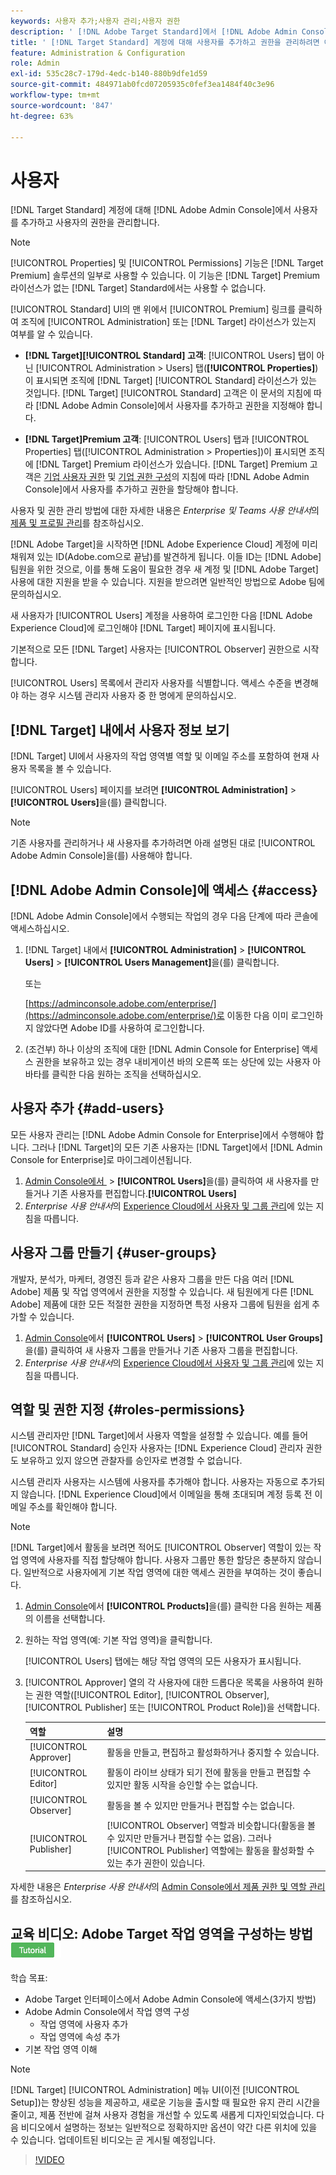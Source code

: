 ```yaml
---
keywords: 사용자 추가;사용자 관리;사용자 권한
description: ' [!DNL Adobe Target Standard]에서 [!DNL Adobe Admin Console] 을 사용하여 사용자와 사용자의 권한을 관리하는 방법을 알아봅니다.'
title: ' [!DNL Target Standard] 계정에 대해 사용자를 추가하고 권한을 관리하려면 어떻게 해야 합니까?'
feature: Administration & Configuration
role: Admin
exl-id: 535c28c7-179d-4edc-b140-880b9dfe1d59
source-git-commit: 484971ab0fcd07205935c0fef3ea1484f40c3e96
workflow-type: tm+mt
source-wordcount: '847'
ht-degree: 63%

---
```


# 사용자

[!DNL Target Standard] 계정에 대해 [!DNL Adobe Admin Console]에서 사용자를 추가하고 사용자의 권한을 관리합니다.

>[!NOTE]
>
>[!UICONTROL Properties] 및 [!UICONTROL Permissions] 기능은 [!DNL Target Premium] 솔루션의 일부로 사용할 수 있습니다. 이 기능은 [!DNL Target] Premium 라이선스가 없는 [!DNL Target] Standard에서는 사용할 수 없습니다.
>
>[!UICONTROL Standard] UI의 맨 위에서 [!UICONTROL Premium] 링크를 클릭하여 조직에 [!UICONTROL Administration] 또는 [!DNL Target] 라이선스가 있는지 여부를 알 수 있습니다.
>
>* **[!DNL Target][!UICONTROL Standard] 고객**: [!UICONTROL Users] 탭이 아닌 [!UICONTROL Administration > Users] 탭(**[!UICONTROL Properties]**)이 표시되면 조직에 [!DNL Target] [!UICONTROL Standard] 라이선스가 있는 것입니다. [!DNL Target] [!UICONTROL Standard] 고객은 이 문서의 지침에 따라 [!DNL Adobe Admin Console]에서 사용자를 추가하고 권한을 지정해야 합니다.
>
>* **[!DNL Target]Premium 고객**: [!UICONTROL Users] 탭과 [!UICONTROL Properties] 탭([!UICONTROL Administration > Properties])이 표시되면 조직에 [!DNL Target] Premium 라이선스가 있습니다. [!DNL Target] Premium 고객은 [기업 사용자 권한](/help/main/administrating-target/c-user-management/property-channel/property-channel.md) 및 [기업 권한 구성](/help/main/administrating-target/c-user-management/property-channel/properties-overview.md)의 지침에 따라 [!DNL Adobe Admin Console]에서 사용자를 추가하고 권한을 할당해야 합니다.
>
>사용자 및 권한 관리 방법에 대한 자세한 내용은 *Enterprise 및 Teams 사용 안내서*&#x200B;의 [제품 및 프로필 관리](https://helpx.adobe.com/kr/enterprise/using/manage-products-and-profiles.html)를 참조하십시오.

[!DNL Adobe Target]을 시작하면 [!DNL Adobe Experience Cloud] 계정에 미리 채워져 있는 ID(Adobe.com으로 끝남)를 발견하게 됩니다. 이들 ID는 [!DNL Adobe] 팀원을 위한 것으로, 이를 통해 도움이 필요한 경우 새 계정 및 [!DNL Adobe Target] 사용에 대한 지원을 받을 수 있습니다. 지원을 받으려면 일반적인 방법으로 Adobe 팀에 문의하십시오.

새 사용자가 [!UICONTROL Users] 계정을 사용하여 로그인한 다음 [!DNL Adobe Experience Cloud]에 로그인해야 [!DNL Target] 페이지에 표시됩니다.

기본적으로 모든 [!DNL Target] 사용자는 [!UICONTROL Observer] 권한으로 시작합니다.

[!UICONTROL Users] 목록에서 관리자 사용자를 식별합니다. 액세스 수준을 변경해야 하는 경우 시스템 관리자 사용자 중 한 명에게 문의하십시오.

## [!DNL Target] 내에서 사용자 정보 보기

[!DNL Target] UI에서 사용자의 작업 영역별 역할 및 이메일 주소를 포함하여 현재 사용자 목록을 볼 수 있습니다.

[!UICONTROL Users] 페이지를 보려면 **[!UICONTROL Administration]** > **[!UICONTROL Users]**&#x200B;을(를) 클릭합니다.

>[!NOTE]
>
>기존 사용자를 관리하거나 새 사용자를 추가하려면 아래 설명된 대로 [!UICONTROL Adobe Admin Console]을(를) 사용해야 합니다.

## [!DNL Adobe Admin Console]에 액세스 {#access}

[!DNL Adobe Admin Console]에서 수행되는 작업의 경우 다음 단계에 따라 콘솔에 액세스하십시오.

1. [!DNL Target] 내에서 **[!UICONTROL Administration]** > **[!UICONTROL Users]** > **[!UICONTROL Users Management]**&#x200B;을(를) 클릭합니다.

   또는

   [https://adminconsole.adobe.com/enterprise/](https://adminconsole.adobe.com/enterprise/)로 이동한 다음 이미 로그인하지 않았다면 Adobe ID를 사용하여 로그인합니다.

1. (조건부) 하나 이상의 조직에 대한 [!DNL Admin Console for Enterprise] 액세스 권한을 보유하고 있는 경우 내비게이션 바의 오른쪽 또는 상단에 있는 사용자 아바타를 클릭한 다음 원하는 조직을 선택하십시오.

## 사용자 추가 {#add-users}

모든 사용자 관리는 [!DNL Adobe Admin Console for Enterprise]에서 수행해야 합니다. 그러나 [!DNL Target]의 모든 기존 사용자는 [!DNL Target]에서 [!DNL Admin Console for Enterprise]로 마이그레이션됩니다.

1. [Admin Console에서 &#x200B;](/help/main/administrating-target/c-user-management/c-user-management/user-management.md#section_79796E0227D048F59BAE0AB02E544EBE) > **[!UICONTROL Users]**&#x200B;을(를) 클릭하여 새 사용자를 만들거나 기존 사용자를 편집합니다.**[!UICONTROL Users]**
1. *Enterprise 사용 안내서*&#x200B;의 [Experience Cloud에서 사용자 및 그룹 관리](https://helpx.adobe.com/kr/enterprise/help/users.html)에 있는 지침을 따릅니다.

## 사용자 그룹 만들기 {#user-groups}

개발자, 분석가, 마케터, 경영진 등과 같은 사용자 그룹을 만든 다음 여러 [!DNL Adobe] 제품 및 작업 영역에서 권한을 지정할 수 있습니다. 새 팀원에게 다른 [!DNL Adobe] 제품에 대한 모든 적절한 권한을 지정하면 특정 사용자 그룹에 팀원을 쉽게 추가할 수 있습니다.

1. [Admin Console](/help/main/administrating-target/c-user-management/c-user-management/user-management.md#section_79796E0227D048F59BAE0AB02E544EBE)에서 **[!UICONTROL Users]** > **[!UICONTROL User Groups]**&#x200B;을(를) 클릭하여 새 사용자 그룹을 만들거나 기존 사용자 그룹을 편집합니다.
1. *Enterprise 사용 안내서*&#x200B;의 [Experience Cloud에서 사용자 및 그룹 관리](https://helpx.adobe.com/kr/enterprise/help/users.html)에 있는 지침을 따릅니다.

## 역할 및 권한 지정 {#roles-permissions}

시스템 관리자만 [!DNL Target]에서 사용자 역할을 설정할 수 있습니다. 예를 들어 [!UICONTROL Standard] 승인자 사용자는 [!DNL Experience Cloud] 관리자 권한도 보유하고 있지 않으면 관찰자를 승인자로 변경할 수 없습니다.

시스템 관리자 사용자는 시스템에 사용자를 추가해야 합니다. 사용자는 자동으로 추가되지 않습니다. [!DNL Experience Cloud]에서 이메일을 통해 초대되며 계정 등록 전 이메일 주소를 확인해야 합니다.

>[!NOTE]
>
>[!DNL Target]에서 활동을 보려면 적어도 [!UICONTROL Observer] 역할이 있는 작업 영역에 사용자를 직접 할당해야 합니다. 사용자 그룹만 통한 할당은 충분하지 않습니다. 일반적으로 사용자에게 기본 작업 영역에 대한 액세스 권한을 부여하는 것이 좋습니다.

1. [Admin Console](/help/main/administrating-target/c-user-management/c-user-management/user-management.md#section_79796E0227D048F59BAE0AB02E544EBE)에서 **[!UICONTROL Products]**&#x200B;을(를) 클릭한 다음 원하는 제품의 이름을 선택합니다.

1. 원하는 작업 영역(예: 기본 작업 영역)을 클릭합니다.

   [!UICONTROL Users] 탭에는 해당 작업 영역의 모든 사용자가 표시됩니다.

1. [!UICONTROL Approver] 열의 각 사용자에 대한 드롭다운 목록을 사용하여 원하는 권한 역할([!UICONTROL Editor], [!UICONTROL Observer], [!UICONTROL Publisher] 또는 [!UICONTROL Product Role])을 선택합니다.

   | 역할 | 설명 |
   |--- |--- |
   | [!UICONTROL Approver] | 활동을 만들고, 편집하고 활성화하거나 중지할 수 있습니다. |
   | [!UICONTROL Editor] | 활동이 라이브 상태가 되기 전에 활동을 만들고 편집할 수 있지만 활동 시작을 승인할 수는 없습니다. |
   | [!UICONTROL Observer] | 활동을 볼 수 있지만 만들거나 편집할 수는 없습니다. |
   | [!UICONTROL Publisher] | [!UICONTROL Observer] 역할과 비슷합니다(활동을 볼 수 있지만 만들거나 편집할 수는 없음). 그러나 [!UICONTROL Publisher] 역할에는 활동을 활성화할 수 있는 추가 권한이 있습니다. |

자세한 내용은 *Enterprise 사용 안내서*&#x200B;의 [Admin Console에서 제품 권한 및 역할 관리](https://helpx.adobe.com/kr/enterprise/help/manage-permissions-and-roles.html)를 참조하십시오.

## 교육 비디오: Adobe Target 작업 영역을 구성하는 방법 ![튜토리얼 배지](/help/main/assets/tutorial.png)

학습 목표:

* Adobe Target 인터페이스에서 Adobe Admin Console에 액세스(3가지 방법)
* Adobe Admin Console에서 작업 영역 구성
   * 작업 영역에 사용자 추가
   * 작업 영역에 속성 추가
* 기본 작업 영역 이해

>[!NOTE]
>
>[!DNL Target] [!UICONTROL Administration] 메뉴 UI(이전 [!UICONTROL Setup])는 향상된 성능을 제공하고, 새로운 기능을 출시할 때 필요한 유지 관리 시간을 줄이고, 제품 전반에 걸쳐 사용자 경험을 개선할 수 있도록 새롭게 디자인되었습니다. 다음 비디오에서 설명하는 정보는 일반적으로 정확하지만 옵션이 약간 다른 위치에 있을 수 있습니다. 업데이트된 비디오는 곧 게시될 예정입니다.

>[!VIDEO](https://video.tv.adobe.com/v/3421734?captions=kor)
